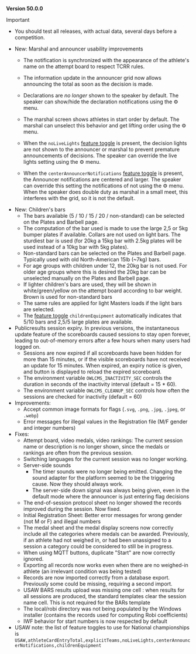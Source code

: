 **Version 50.0.0**

> [!IMPORTANT]
>
> - You should test all releases, with actual data, several days before a competition. 

- New: Marshal and announcer usability improvements
  - The notification is synchronized with the appearance of the athlete's name on the attempt board to respect TCRR rules.
  - The information update in the announcer grid now allows announcing the total as soon as the decision is made.

  - Declarations are *no longer* shown to the speaker by default. The speaker can show/hide the declaration notifications using the ⚙ menu.
  - The marshal screen shows athletes in start order by default. The marshal can unselect this behavior and get lifting order using the ⚙ menu.
  - When the `noLiveLights` [feature toggle](https://owlcms.github.io/owlcms4-prerelease/#/FeatureToggles) is present, the decision lights are not shown to the announcer or marshal to prevent premature announcements of decisions. The speaker can override the live lights setting using the ⚙ menu.
  - When the `centerAnnouncerNotifications` [feature toggle](https://owlcms.github.io/owlcms4-prerelease/#/FeatureToggles) is present, the Announcer notifications are centered and larger.  The speaker can override this setting the notifications of not using the ⚙ menu.  When the speaker does double duty as marshal in a small meet, this interferes with the grid, so it is not the default.
- New: Children's bars
  - The bars available (5 / 10 / 15 / 20 / non-standard) can be selected on the Plates and Barbell page.
  - The computation of the bar used is made to use the large 2,5 or 5kg bumper plates if available.  Collars are not used on light bars. The sturdiest bar is used (for 20kg a 15kg bar with 2.5kg plates will be used instead of a 10kg bar with 5kg plates).
  - Non-standard bars can be selected on the Plates and Barbell page. Typically used with old North-American 15lb (~7kg) bars.
  - For age groups with children under 12, the 20kg bar is not used.  For older age groups where this is desired the 20kg bar can be unselected manually on the Plates and Barbell page.
  - If lighter children's bars are used, they will be shown in white/green/yellow on the attempt board according to bar weight.  Brown is used for non-standard bars
  - The same rules are applied for light Masters loads if the light bars are selected.
  - The [feature toggle](https://owlcms.github.io/owlcms4-prerelease/#/FeatureToggles) `childrenEquipment` automatically indicates that 5/10 bars and 2,5/5 large plates are available.
- Publicresults session expiry.  In previous versions, the instantaneous update feature of the scoreboards caused sessions to stay open forever, leading to out-of-memory errors after a few hours when many users had logged on.
  - Sessions are now expired if all scoreboards have been hidden for more than 15 minutes, or if the visible scoreboards have not received an update for 15 minutes.  When expired, an expiry notice is given, and  button is displayed to reload the expired scoreboard.
  - The environment variable `OWLCMS_INACTIVITY_SEC` controls the duration in seconds of the inactivity interval (default = 15 * 60).
  - The environment variable `OWLCMS_CLEANUP_SEC` controls how often the sessions are checked for inactivity (default = 60)
- Improvements:
  - Accept common image formats for flags (`.svg`, `.png`, `.jpg`, `.jpeg`, or `.webp`)
  - Error messages for illegal values in the Registration file (M/F gender and integer numbers)
- Fixes:
  - Attempt board, video medals, video rankings: The current session name or description is no longer shown, since the medals or rankings are often from the previous session.
  - Switching languages for the current session was no longer working.
  - Server-side sounds 
    - The timer sounds were no longer being emitted. Changing the sound adapter for the platform seemed to be the triggering cause. Now they should always work.
    - The server-side down signal was always being given, even in the default mode where the announcer is just entering flag decisions
  - The end-of-session protocol sheet no longer showed the records improved during the session.  Now fixed.
  - Initial Registration Sheet: Better error messages for wrong gender (not M or F) and illegal numbers
  - The medal sheet and the medal display screens now correctly include all the categories where medals can be awarded. Previously, if an athlete had not weighed in, or had been unassigned to a session a category could be considered to still be in progress.
  - When using MQTT buttons, duplicate "Start" are now correctly ignored.
  - Exporting all records now works even when there are no weighed-in athlete (an irrelevant condition was being tested)
  - Records are now imported correctly from a database export.  Previously some could be missing, requiring a second import.
  - USAW BARS results upload was missing one cell : when results for all sessions are produced, the standard templates clear the session name cell.  This is not required for the BARs template
  - The local/robi directory was not being populated by the Windows installer (contains the records used for computing Robi coefficients)
  - IWF behavior for start numbers is now respected by default
- USAW note: the list of feature toggles to use for National championships is
  `USAW,athleteCardEntryTotal,explicitTeams,noLiveLights,centerAnnouncerNotifications,childrenEquipment`
